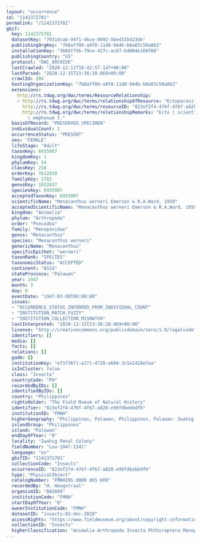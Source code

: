 ```yaml
---
layout: "occurrence"
id: "1142372781"
permalink: "/1142372781"
gbif:
  key: 1142372781
  datasetKey: "7931dcab-94f1-46ce-8092-56e4335423de"
  publishingOrgKey: "7b8aff00-a9f8-11d8-944b-b8a03c50a862"
  installationKey: "3b84ff5b-79ce-427c-acb7-b4004e160f66"
  publishingCountry: "US"
  protocol: "DWC_ARCHIVE"
  lastCrawled: "2020-12-11T16:42:57.147+00:00"
  lastParsed: "2020-12-15T23:38:20.069+00:00"
  crawlId: 204
  hostingOrganizationKey: "7b8aff00-a9f8-11d8-944b-b8a03c50a862"
  extensions:
    http://rs.tdwg.org/dwc/terms/ResourceRelationship:
    - http://rs.tdwg.org/dwc/terms/relationshipOfResource: "Ectoparasite Of"
      http://rs.tdwg.org/dwc/terms/resourceID: "823ef2f4-476f-4f67-a828-e99fdbebbdfb"
      http://rs.tdwg.org/dwc/terms/relationshipRemarks: "Ecto | scientificName: Polyplectron\
        \ emphanum t."
  basisOfRecord: "PRESERVED_SPECIMEN"
  individualCount: 1
  occurrenceStatus: "PRESENT"
  sex: "FEMALE"
  lifeStage: "Adult"
  taxonKey: 6935007
  kingdomKey: 1
  phylumKey: 54
  classKey: 216
  orderKey: 7612838
  familyKey: 2783
  genusKey: 1032837
  speciesKey: 6935007
  acceptedTaxonKey: 6935007
  scientificName: "Menacanthus werneri Emerson & R.A.Ward, 1958"
  acceptedScientificName: "Menacanthus werneri Emerson & R.A.Ward, 1958"
  kingdom: "Animalia"
  phylum: "Arthropoda"
  order: "Psocodea"
  family: "Menoponidae"
  genus: "Menacanthus"
  species: "Menacanthus werneri"
  genericName: "Menacanthus"
  specificEpithet: "werneri"
  taxonRank: "SPECIES"
  taxonomicStatus: "ACCEPTED"
  continent: "ASIA"
  stateProvince: "Palawan"
  year: 1947
  month: 3
  day: 8
  eventDate: "1947-03-08T00:00:00"
  issues:
  - "OCCURRENCE_STATUS_INFERRED_FROM_INDIVIDUAL_COUNT"
  - "INSTITUTION_MATCH_FUZZY"
  - "INSTITUTION_COLLECTION_MISMATCH"
  lastInterpreted: "2020-12-15T23:38:20.069+00:00"
  license: "http://creativecommons.org/publicdomain/zero/1.0/legalcode"
  identifiers: []
  media: []
  facts: []
  relations: []
  gadm: {}
  institutionKey: "e71f36f1-e271-4720-a604-3c5a1418e7aa"
  isInCluster: false
  class: "Insecta"
  countryCode: "PH"
  recordedByIDs: []
  identifiedByIDs: []
  country: "Philippines"
  rightsHolder: "The Field Mueum of Natural History"
  identifier: "823ef2f4-476f-4f67-a828-e99fdbebbdfb"
  institutionID: "FMNH"
  higherGeography: "Philippines, Palawan, Philippines, Palawan: Iwahig Penal Colony"
  islandGroup: "Philippines"
  island: "Palawan"
  endDayOfYear: "8"
  locality: "Iwahig Penal Colony"
  fieldNumber: "Lou-1947-1541"
  language: "en"
  gbifID: "1142372781"
  collectionCode: "Insects"
  occurrenceID: "823ef2f4-476f-4f67-a828-e99fdbebbdfb"
  type: "PhysicalObject"
  catalogNumber: "FMNHINS 0000 865 609"
  recordedBy: "H. Hoogstraal"
  organismID: "865609"
  institutionCode: "FMNH"
  startDayOfYear: "8"
  ownerInstitutionCode: "FMNH"
  datasetID: "insects-02-dec-2020"
  accessRights: "https://www.fieldmuseum.org/about/copyright-information"
  collectionID: "Insects"
  higherClassification: "Animalia Arthropoda Insecta Phthiraptera Menoponidae"
---
```


